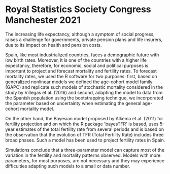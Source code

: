 # Royal Statistics Society Congress Manchester 2021

The increasing life expectancy, although a symptom of social progress, raises a challenge for governments, private pension plans and life insurers, due to its impact on health and pension costs.

Spain, like most industrialized countries, faces a demographic future with low birth rates. Moreover, it is one of the countries with a higher life expectancy, therefore, for economic, social and political purposes is important to project and forecast mortality and fertility rates. To forecast mortality rates, we used the R software for two purposes: first, based on generalized nonlinear models we defined the age-cohort model family (GAPC) and replicate such models of stochastic mortality considered in the study by Villegas et al. (2016) and second, adapting the model to data from the Spanish population using the bootstrapping technique, we incorporated the parameter based on uncertainty when estimating the general age-cohort mortality model.

On the other hand, the Bayesian model proposed by Alkema et al. (2011) for fertility projection and on which the R package 'bayesTFR' is based, uses 5-year estimates of the total fertility rate from several periods and is based on the observation that the evolution of TFR (Total Fertility Rate) includes three broad phases. Such a model has been used to project fertility rates in Spain. 

Simulations conclude that a three-parameter model can capture most of the variation in the fertility and mortality patterns observed. Models with more parameters, for most purposes, are not necessary and they may experience difficulties adapting such models to a small or data number.



